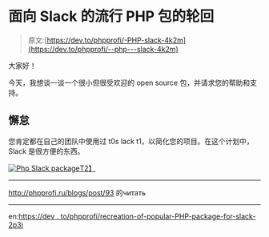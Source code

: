 # 面向 Slack 的流行 PHP 包的轮回

> 原文:[https://dev.to/phpprofi/-PHP-slack-4k2m](https://dev.to/phpprofi/--php---slack-4k2m)

大家好！

今天，我想谈一谈一个很小但很受欢迎的 open source 包，并请求您的帮助和支持。

## [](#slack)懈怠

您肯定都在自己的团队中使用过 t0s lack t1，以简化您的项目。在这个计划中，Slack 是很方便的东西。

[![Php Slack package](../Images/7ec85db128bdca9612e9e0ad4b461f3e.png)T2】](https://res.cloudinary.com/practicaldev/image/fetch/s--OvDI5FMw--/c_limit%2Cf_auto%2Cfl_progressive%2Cq_auto%2Cw_880/http://phpprofi.ru/resources/img/blogs/b8050f01-7610-42fe-beb3-8c31348d0018.jpeg)

* * *

http://phpprofi.ru/blogs/post/93 的читать

* * *

en:[https://dev . to/phpprofi/recreation-of-popular-PHP-package-for-slack-2p3i](https://dev.to/phpprofi/reincarnation-of-popular-php-package-for-slack-2p3i)